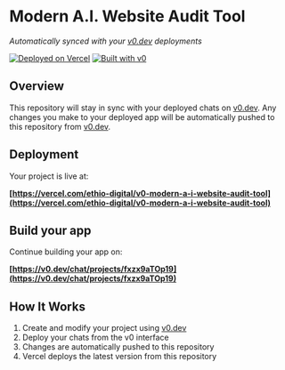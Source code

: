 # Modern A.I. Website Audit Tool

*Automatically synced with your [v0.dev](https://v0.dev) deployments*

[![Deployed on Vercel](https://img.shields.io/badge/Deployed%20on-Vercel-black?style=for-the-badge&logo=vercel)](https://vercel.com/ethio-digital/v0-modern-a-i-website-audit-tool)
[![Built with v0](https://img.shields.io/badge/Built%20with-v0.dev-black?style=for-the-badge)](https://v0.dev/chat/projects/fxzx9aTOp19)

## Overview

This repository will stay in sync with your deployed chats on [v0.dev](https://v0.dev).
Any changes you make to your deployed app will be automatically pushed to this repository from [v0.dev](https://v0.dev).

## Deployment

Your project is live at:

**[https://vercel.com/ethio-digital/v0-modern-a-i-website-audit-tool](https://vercel.com/ethio-digital/v0-modern-a-i-website-audit-tool)**

## Build your app

Continue building your app on:

**[https://v0.dev/chat/projects/fxzx9aTOp19](https://v0.dev/chat/projects/fxzx9aTOp19)**

## How It Works

1. Create and modify your project using [v0.dev](https://v0.dev)
2. Deploy your chats from the v0 interface
3. Changes are automatically pushed to this repository
4. Vercel deploys the latest version from this repository
